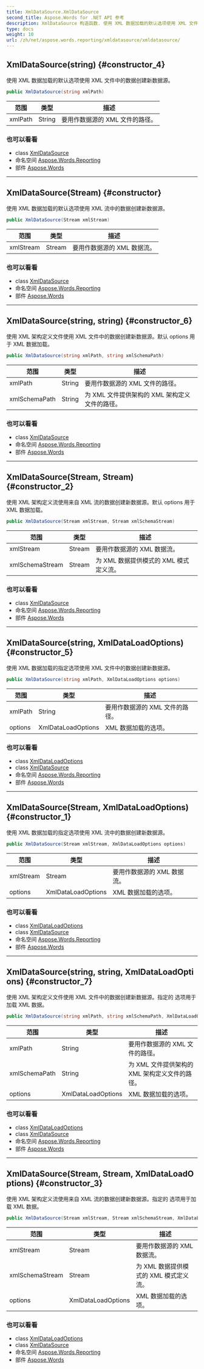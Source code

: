 ```yaml
---
title: XmlDataSource.XmlDataSource
second_title: Aspose.Words for .NET API 参考
description: XmlDataSource 构造函数. 使用 XML 数据加载的默认选项使用 XML 文件中的数据创建新数据源
type: docs
weight: 10
url: /zh/net/aspose.words.reporting/xmldatasource/xmldatasource/
---
```

## XmlDataSource(string) {#constructor_4}

使用 XML 数据加载的默认选项使用 XML 文件中的数据创建新数据源。

```csharp
public XmlDataSource(string xmlPath)
```

| 范围 | 类型 | 描述 |
| --- | --- | --- |
| xmlPath | String | 要用作数据源的 XML 文件的路径。 |

### 也可以看看

* class [XmlDataSource](../)
* 命名空间 [Aspose.Words.Reporting](../../xmldatasource/)
* 部件 [Aspose.Words](../../../)

---

## XmlDataSource(Stream) {#constructor}

使用 XML 数据加载的默认选项使用 XML 流中的数据创建新数据源。

```csharp
public XmlDataSource(Stream xmlStream)
```

| 范围 | 类型 | 描述 |
| --- | --- | --- |
| xmlStream | Stream | 要用作数据源的 XML 数据流。 |

### 也可以看看

* class [XmlDataSource](../)
* 命名空间 [Aspose.Words.Reporting](../../xmldatasource/)
* 部件 [Aspose.Words](../../../)

---

## XmlDataSource(string, string) {#constructor_6}

使用 XML 架构定义文件使用 XML 文件中的数据创建新数据源。默认 options 用于 XML 数据加载。

```csharp
public XmlDataSource(string xmlPath, string xmlSchemaPath)
```

| 范围 | 类型 | 描述 |
| --- | --- | --- |
| xmlPath | String | 要用作数据源的 XML 文件的路径。 |
| xmlSchemaPath | String | 为 XML 文件提供架构的 XML 架构定义文件的路径。 |

### 也可以看看

* class [XmlDataSource](../)
* 命名空间 [Aspose.Words.Reporting](../../xmldatasource/)
* 部件 [Aspose.Words](../../../)

---

## XmlDataSource(Stream, Stream) {#constructor_2}

使用 XML 架构定义流使用来自 XML 流的数据创建新数据源。默认 options 用于 XML 数据加载。

```csharp
public XmlDataSource(Stream xmlStream, Stream xmlSchemaStream)
```

| 范围 | 类型 | 描述 |
| --- | --- | --- |
| xmlStream | Stream | 要用作数据源的 XML 数据流。 |
| xmlSchemaStream | Stream | 为 XML 数据提供模式的 XML 模式定义流。 |

### 也可以看看

* class [XmlDataSource](../)
* 命名空间 [Aspose.Words.Reporting](../../xmldatasource/)
* 部件 [Aspose.Words](../../../)

---

## XmlDataSource(string, XmlDataLoadOptions) {#constructor_5}

使用 XML 数据加载的指定选项使用 XML 文件中的数据创建新数据源。

```csharp
public XmlDataSource(string xmlPath, XmlDataLoadOptions options)
```

| 范围 | 类型 | 描述 |
| --- | --- | --- |
| xmlPath | String | 要用作数据源的 XML 文件的路径。 |
| options | XmlDataLoadOptions | XML 数据加载的选项。 |

### 也可以看看

* class [XmlDataLoadOptions](../../xmldataloadoptions/)
* class [XmlDataSource](../)
* 命名空间 [Aspose.Words.Reporting](../../xmldatasource/)
* 部件 [Aspose.Words](../../../)

---

## XmlDataSource(Stream, XmlDataLoadOptions) {#constructor_1}

使用 XML 数据加载的指定选项使用 XML 流中的数据创建新数据源。

```csharp
public XmlDataSource(Stream xmlStream, XmlDataLoadOptions options)
```

| 范围 | 类型 | 描述 |
| --- | --- | --- |
| xmlStream | Stream | 要用作数据源的 XML 数据流。 |
| options | XmlDataLoadOptions | XML 数据加载的选项。 |

### 也可以看看

* class [XmlDataLoadOptions](../../xmldataloadoptions/)
* class [XmlDataSource](../)
* 命名空间 [Aspose.Words.Reporting](../../xmldatasource/)
* 部件 [Aspose.Words](../../../)

---

## XmlDataSource(string, string, XmlDataLoadOptions) {#constructor_7}

使用 XML 架构定义文件使用 XML 文件中的数据创建新数据源。指定的 选项用于加载 XML 数据。

```csharp
public XmlDataSource(string xmlPath, string xmlSchemaPath, XmlDataLoadOptions options)
```

| 范围 | 类型 | 描述 |
| --- | --- | --- |
| xmlPath | String | 要用作数据源的 XML 文件的路径。 |
| xmlSchemaPath | String | 为 XML 文件提供架构的 XML 架构定义文件的路径。 |
| options | XmlDataLoadOptions | XML 数据加载的选项。 |

### 也可以看看

* class [XmlDataLoadOptions](../../xmldataloadoptions/)
* class [XmlDataSource](../)
* 命名空间 [Aspose.Words.Reporting](../../xmldatasource/)
* 部件 [Aspose.Words](../../../)

---

## XmlDataSource(Stream, Stream, XmlDataLoadOptions) {#constructor_3}

使用 XML 架构定义流使用来自 XML 流的数据创建新数据源。指定的 选项用于加载 XML 数据。

```csharp
public XmlDataSource(Stream xmlStream, Stream xmlSchemaStream, XmlDataLoadOptions options)
```

| 范围 | 类型 | 描述 |
| --- | --- | --- |
| xmlStream | Stream | 要用作数据源的 XML 数据流。 |
| xmlSchemaStream | Stream | 为 XML 数据提供模式的 XML 模式定义流。 |
| options | XmlDataLoadOptions | XML 数据加载的选项。 |

### 也可以看看

* class [XmlDataLoadOptions](../../xmldataloadoptions/)
* class [XmlDataSource](../)
* 命名空间 [Aspose.Words.Reporting](../../xmldatasource/)
* 部件 [Aspose.Words](../../../)


